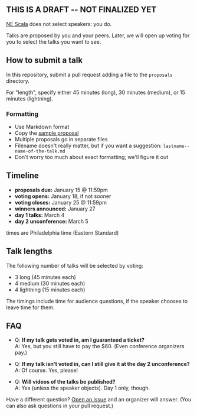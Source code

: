 ## THIS IS A DRAFT -- NOT FINALIZED YET

[NE Scala](http://nescala.org) does not select speakers:
you do.

Talks are proposed by you and your peers. Later, we will open up
voting for you to select the talks you want to see.

## How to submit a talk

In this repository, submit a pull request adding a file to the
`proposals` directory.

For "length", specify either 45 minutes (long), 30 minutes (medium), or 15 minutes (lightning).

### Formatting

* Use Markdown format
* Copy the [sample proposal](https://github.com/nescalas/proposals-2016/blob/master/proposals/sample-proposal.md)
* Multiple proposals go in separate files
* Filename doesn't really matter, but if you want a suggestion: `lastname--name-of-the-talk.md`
* Don't worry too much about exact formatting; we'll figure it out

## Timeline

* **proposals due:** January 15 @ 11:59pm
* **voting opens:** January 18, if not sooner
* **voting closes:** January 25 @ 11:59pm
* **winners announced:** January 27
* **day 1 talks:** March 4
* **day 2 unconference:** March 5

times are Philadelphia time (Eastern Standard)

## Talk lengths

The following number of talks will be selected by voting:

* 3 long (45 minutes each)
* 4 medium (30 minutes each)
* 4 lightning (15 minutes each)

The timings include time for audience questions, if the speaker chooses to
leave time for them.

## FAQ

* Q: **If my talk gets voted in, am I guaranteed a ticket?**  
A: Yes, but you still have to pay the $60. (Even conference organizers pay.)

* Q: **If my talk isn't voted in, can I still give it at the day 2 unconference?**  
A: Of course. Yes, please!

* Q: **Will videos of the talks be published?**  
A: Yes (unless the speaker objects). Day 1 only, though.

Have a different question?
[Open an issue](https://github.com/nescalas/proposals-2016/issues) and
an organizer will answer.  (You can also ask questions in your pull request.)
